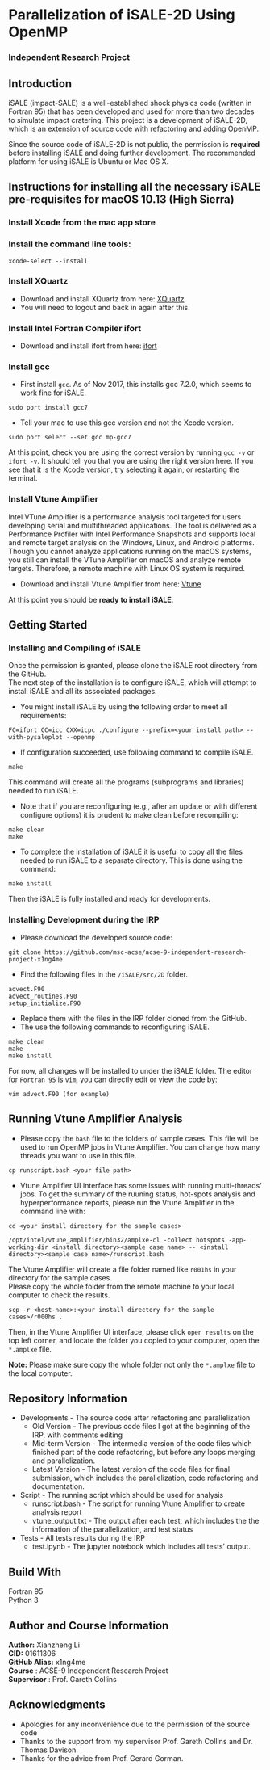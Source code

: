 # Parallelization of iSALE-2D Using OpenMP
### **Independent Research Project**

## **Introduction**
iSALE (impact-SALE) is a well-established shock physics code (written in Fortran 95) that has been developed and used for more than two decades to simulate impact cratering. This project is a development of iSALE-2D, which is an extension of source code with refactoring and adding OpenMP.

Since the source code of iSALE-2D is not public, the permission is **required** before installing iSALE and doing further development. The recommended platform for using iSALE is Ubuntu or Mac OS X.

## **Instructions for installing all the necessary iSALE pre-requisites for macOS 10.13 (High Sierra)**
### **Install Xcode from the mac app store**
### **Install the command line tools:**
```
xcode-select --install
```
### **Install XQuartz**
- Download and install XQuartz from here: [XQuartz](http://xquartz.macosforge.org/landing/)  
- You will need to logout and back in again after this.
### **Install Intel Fortran Compiler ifort**
- Download and install ifort from here: [ifort](https://software.intel.com/en-us/fortran-compilers)
### **Install gcc**
- First install `gcc`. As of Nov 2017, this installs gcc 7.2.0, which seems to work fine for iSALE.  
```
sudo port install gcc7
```  
- Tell your mac to use this gcc version and not the Xcode version.  
```
sudo port select --set gcc mp-gcc7
```  
At this point, check you are using the correct version by running `gcc -v` or `ifort -v`. It should tell you that you are using the right version here. If you see that it is the Xcode version, try selecting it again, or restarting the terminal.
### **Install Vtune Amplifier**
Intel VTune Amplifier is a performance analysis tool targeted for users developing serial and multithreaded applications. The tool is delivered as a Performance Profiler with Intel Performance Snapshots and supports local and remote target analysis on the Windows, Linux, and Android platforms. Though you cannot analyze applications running on the macOS systems, you still can install the VTune Amplifier on macOS and analyze remote targets. Therefore, a remote machine with Linux OS system is required.  
- Download and install Vtune Amplifier from here: [Vtune](https://software.intel.com/en-us/vtune)

At this point you should be **ready to install iSALE**.
## **Getting Started**
### **Installing and Compiling of iSALE**
Once the permission is granted, please clone the iSALE root directory from the GitHub.  
The next step of the installation is to configure iSALE, which will attempt to install iSALE and all its associated packages.  
- You might install iSALE by using the following order to meet all requirements:  
```
FC=ifort CC=icc CXX=icpc ./configure --prefix=<your install path> --with-pysaleplot --openmp
```  
- If configuration succeeded, use following command to compile iSALE.  
```  
make  
```  
This command will create all the programs (subprograms and libraries) needed to run iSALE.  
- Note that if you are reconfiguring (e.g., after an update or with different configure options) it is prudent to make clean before recompiling:  
```  
make clean  
make  
```  
- To complete the installation of iSALE it is useful to copy all the files needed to run iSALE to a separate directory. This is done using the command:
```  
make install  
```  
Then the iSALE is fully installed and ready for developments.
### **Installing Development during the IRP**
- Please download the developed source code:  
```  
git clone https://github.com/msc-acse/acse-9-independent-research-project-x1ng4me
```  
- Find the following files in the `/iSALE/src/2D` folder.
```  
advect.F90  
advect_routines.F90
setup_initialize.F90
```
- Replace them with the files in the IRP folder cloned from the GitHub.  
- The use the following commands to reconfiguring iSALE.  
```  
make clean  
make  
make install  
```  
For now, all changes will be installed to under the iSALE folder. The editor for `Fortran 95` is `vim`, you can directly edit or view the code by:  
```  
vim advect.F90 (for example)
```  

## **Running Vtune Amplifier Analysis**
- Please copy the `bash` file to the folders of sample cases. This file will be used to run OpenMP jobs in Vtune Amplifier. You can change how many threads you want to use in this file.
```  
cp runscript.bash <your file path>  
```  
- Vtune Amplifier UI interface has some issues with running multi-threads' jobs. To get the summary of the ruuning status, hot-spots analysis and hyperperformance reports, please run the Vtune Amplifier in the command line with:  
```  
cd <your install directory for the sample cases>  

/opt/intel/vtune_amplifier/bin32/amplxe-cl -collect hotspots -app-working-dir <install directory><sample case name> -- <install directory><sample case name>/runscript.bash  
```  
The Vtune Amplifier will create a file folder named like `r001hs` in your directory for the sample cases.  
Please copy the whole folder from the remote machine to your local computer to check the results.  
```  
scp -r <host-name>:<your install directory for the sample cases>/r000hs .  
```  
Then, in the Vtune Amplifier UI interface, please click `open results` on the top left corner, and locate the folder you copied to your computer, open the `*.amplxe` file.

**Note:** Please make sure copy the whole folder not only the `*.amplxe` file to the local computer.

## **Repository Information**
- Developments - The source code after refactoring and parallelization  
  - Old Version - The previous code files I got at the beginning of the IRP, with comments editing  
  - Mid-term Version - The intermedia version of the code files which finished part of the code refactoring, but before any loops merging and parallelization.  
  - Latest Version - The latest version of the code files for final submission, which includes the parallelization, code refactoring and documentation.  
- Script - The running script which should be used for analysis  
  - runscript.bash - The script for running Vtune Amplifier to create analysis report  
  - vtune_output.txt - The output after each test, which includes the the information of the parallelization, and test status  
- Tests - All tests results during the IRP
  - test.ipynb - The jupyter notebook which includes all tests' output.  

## **Build With**
Fortran 95  
Python 3

## **Author and Course Information**
**Author:** Xianzheng Li  
**CID:** 01611306  
**GitHub Alias:** x1ng4me  
**Course** : ACSE-9 Independent Research Project  
**Supervisor** : Prof. Gareth Collins  
  
## **Acknowledgments**
- Apologies for any inconvenience due to the permission of the source code  
- Thanks to the support from my supervisor Prof. Gareth Collins and Dr. Thomas Davison.  
- Thanks for the advice from Prof. Gerard Gorman.  
